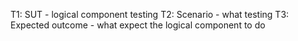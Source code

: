 T1: SUT - logical component testing
T2: Scenario - what testing
T3: Expected outcome - what expect the logical component to do
